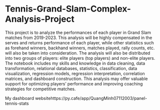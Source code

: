# Tennis-Grand-Slam-Complex-Analysis-Project
This project is to analyze the performances of each player in Grand Slam matches from 2019-2023. This analysis will be highly compensated in the serves and returns performance of each player, while other statistics such as forehand winners, backhand winners, matches played, rally counts, etc. will also be taken into consideration. The analysis will also be distributed into two groups of players: elite players (top players) and non-elite players. The notebook includes my skills and knowledge in data cleaning, data transformation, relational databases, statistics, classification, data visualization, regression models, regression interpretation, correlation matrices, and dashboard construction. This analysis may offer valuable support for optimizing players’ performance and improving coaching strategies for competitive matches.

My dashboard websitehttps://py.cafe/app/QuangMinh07112003/panel-tennis-stats
